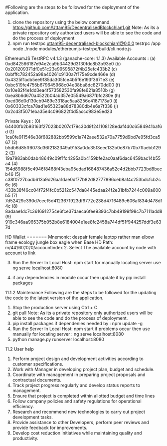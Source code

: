 #Following are the steps to be followed for the deployment of the application.  

1. clone
the repository using the below command. https://github.com/Uttam95/DecentralisedBlockchian1.git
Note: As its a private repository only authorized users will be able to see the
code and do the process of deployment
1. npm run testrpc uttam95-decentralised-blockchian1@0.0.0 testrpc /app node
./node modules/ethereumjs-testrpc/build/cli.node.js

EthereumJS TestRPC v4.1.3 (ganache-core: 1.1.3)
Available Accounts :
(a) 0xd842566187e94e2ca9b34429d3130fdc8b3b93e0
(b) 0x201209371df0e51c23e99595872f4b25efc433b2
(c) 0xbfffc782452a98a40261c9130a7f175e9cde466e
(d) 0x4325f1adb5ee9f85da305fce4b5f6e193f3671e3
(e) 0xbc519fe4755b679645968c04e38ba8dc8270dd00
(f) 0x10e82f4e1dd3ea4f573582530fa98fe621a8510b
(g) 0xea8b6d670a4522b04ab357e05549a687fbfc280e
(h) 0xed36d0d130cb9489e3318ac5aa8256e4187173a0
(i) 0x60333cfca78ad1e65323a88d78380db4e6a7f338
(j) 0x2cd3f5071eba35e4c096822f4d5accc983e5ed23


Private Keys :
(0) 64400fb2b93163f27023b0207c179c30d9f241108128edaf4d0c6584941baf6d
(1) 1ca0fe911546e38f682882bb9599c1a742aee532e70a7759d9bd7e95fd3ca567
(2) b5db6d85ff6073d36f2182349a9153a0dc35f3eec132b0e87b70b7ffaebb1292
(3) 19a7983ab0dab48649c09f1fc4295a0b4159bfe2ac0aaf6dac6459bac14b55a4
(4) 154d8988f5c4946f8468f43eba95edad168487436a52c4d2bbb7723bd8becb46
(5) c38f0727badb613a9d26aa1dae0df77b82d82777896ceb8af4c253bdcfcb2c6c
(6) 433b38f46cc04f72f4fc0b5212c547da8445edaa24f2e31bfb7244c009a600b5
(7) 7d52429c390d7ceef5d4123671923df9772e238d4716489e606af834d478df4c
(8) 8adaae1dc7c3616912754e6fce37daeca6fee9393c7bb49199f98c7b7111add8
(9) 919c346aa965375b052b8e6184004e1ee8fc2458a744df51f944257ddf3e637d


HD Wallet ======= Mnemonic: despair female laptop rather man elbow frame
ecology jungle box eagle when Base HD Path: m/44’/60’/0’/0/accountindex
2. Select The available account by node with account to link


3. Run the Server In Local Host: npm start for manually locating server use ng
serve localhost:8080


4. if any dependencies in module occur then update it by pip install packages



11.1.2 Maintenance
Following are the steps to be followed for the updating the code to the latest version
of the application.
1. Stop the production server using Ctrl + C.
2. git pull Note: As its a private repository only authorized users will be able to
see the code and do the process of deployment.
3. pip install packages if dependenies needed by : npm update -g <package name>
4. Run the Server In Local Host: npm start if problems occur then use manually
for locating server : ng serve localhost:8080
5. python manage.py runserver localhost:8080

11.2 User help
1. Perform project design and development activities according to customer specifications.
2. Work with Manager in developing project plan, budget and schedule.
3. Coordinate with management in preparing project proposals and contractual
documents.
4. Track project progress regularly and develop status reports to management.
5. Ensure that project is completed within allotted budget and time lines
6. Follow company policies and safety regulations for operational efficiency.
7. Research and recommend new technologies to carry out project development
tasks.
8. Provide assistance to other Developers, perform peer reviews and provide feedback for improvements.
9. Develop cost reduction initiatives while maintaining quality and productivity.
